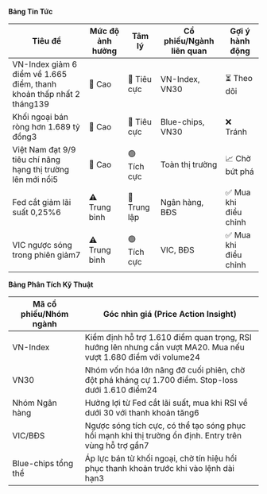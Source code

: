 **Bảng Tin Tức**

| Tiêu đề | Mức độ ảnh hưởng | Tâm lý | Cổ phiếu/Ngành liên quan | Gợi ý hành động |
|---------|------------------|--------|--------------------------|-----------------|
| VN-Index giảm 6 điểm về 1.665 điểm, thanh khoản thấp nhất 2 tháng139 | 🚨 Cao | 🔴 Tiêu cực | VN-Index, VN30 | ⏳ Theo dõi |
| Khối ngoại bán ròng hơn 1.689 tỷ đồng3 | 🚨 Cao | 🔴 Tiêu cực | Blue-chips, VN30 | ❌ Tránh |
| Việt Nam đạt 9/9 tiêu chí nâng hạng thị trường lên mới nổi5 | 🚨 Cao | 🟢 Tích cực | Toàn thị trường | 📈 Chờ bứt phá |
| Fed cắt giảm lãi suất 0,25%6 | ⚠️ Trung bình | 🔵 Trung lập | Ngân hàng, BĐS | ✅ Mua khi điều chỉnh |
| VIC ngược sóng trong phiên giảm7 | ⚠️ Trung bình | 🟢 Tích cực | VIC, BĐS | ✅ Mua khi điều chỉnh |

**Bảng Phân Tích Kỹ Thuật**

| Mã cổ phiếu/Nhóm ngành | Góc nhìn giá (Price Action Insight) |
|------------------------|-------------------------------------|
| VN-Index | Kiểm định hỗ trợ 1.610 điểm quan trọng, RSI hướng lên nhưng cần vượt MA20. Mua nếu vượt 1.680 điểm với volume24 |
| VN30 | Nhóm vốn hóa lớn nâng đỡ cuối phiên, chờ đột phá kháng cự 1.700 điểm. Stop-loss dưới 1.610 điểm24 |
| Nhóm Ngân hàng | Hưởng lợi từ Fed cắt lãi suất, mua khi RSI về dưới 30 với thanh khoản tăng6 |
| VIC/BĐS | Ngược sóng tích cực, có thể tạo sóng phục hồi mạnh khi thị trường ổn định. Entry trên vùng hỗ trợ gần7 |
| Blue-chips tổng thể | Áp lực bán từ khối ngoại, chờ tín hiệu hồi phục thanh khoản trước khi vào lệnh dài hạn3 |